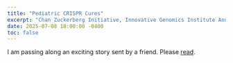 ```yaml
---
title: "Pediatric CRISPR Cures"
excerpt: "Chan Zuckerberg Initiative, Innovative Genomics Institute Announce New Center..."
date: 2025-07-08 18:00:00 -0400
toc: false
---
```

I am passing along an exciting story sent by a friend. Please [read](https://chanzuckerberg.com/newsroom/center-pediatric-crispr-cures-launch/).
